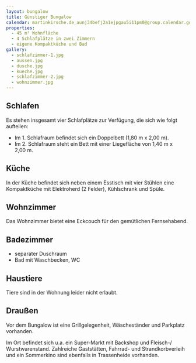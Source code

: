 ```yaml
---
layout: bungalow
title: Günstiger Bungalow
calendar: martinkirsche.de_aunj34befj2a1ejpgau5i11pm0@group.calendar.google.com
properties:
  - 45 m² Wohnfläche
  - 4 Schlafplätze in zwei Zimmern
  - eigene Kompaktküche und Bad
gallery:  
  - schlafzimmer-1.jpg
  - aussen.jpg
  - dusche.jpg
  - kueche.jpg
  - schlafzimmer-2.jpg
  - wohnzimmer.jpg
---
```


## Schlafen

Es stehen insgesamt vier Schlafplätze zur Verfügung, die sich wie folgt aufteilen:

- Im 1. Schlafraum befindet sich ein Doppelbett (1,80&nbsp;m x 2,00&nbsp;m).
- Im 2. Schlafraum steht ein Bett mit einer Liegefläche von 1,40&nbsp;m x 2,00&nbsp;m.

## Küche

In der Küche befindet sich neben einem Esstisch mit vier Stühlen eine Kompaktküche mit Elektroherd (2 Felder), Kühlschrank und Spüle. 

## Wohnzimmer

Das Wohnzimmer bietet eine Eckcouch für den gemütlichen Fernsehabend.

## Badezimmer

- separater Duschraum 
- Bad mit Waschbecken, WC 

## Haustiere

Tiere sind in der Wohnung leider nicht erlaubt.

## Draußen

Vor dem Bungalow ist eine Grillgelegenheit, Wäscheständer und Parkplatz vorhanden.

Im Ort befindet sich u.a. ein Super-Markt mit Backshop und Fleisch-/ Wurstwarenstand. Zahlreiche Gaststätten, Fahrrad- und Strandkorbverleih und ein Sommerkino sind ebenfalls in Trassenheide vorhanden.

